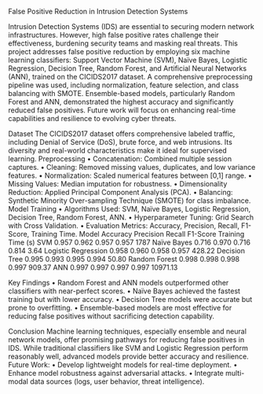False Positive Reduction in Intrusion Detection Systems

Intrusion Detection Systems (IDS) are essential to securing modern network infrastructures. However, high false positive rates challenge their effectiveness, burdening security teams and masking real threats. This project addresses false positive reduction by employing six machine learning classifiers: Support Vector Machine (SVM), Naïve Bayes, Logistic Regression, Decision Tree, Random Forest, and Artificial Neural Networks (ANN), trained on the CICIDS2017 dataset. A comprehensive preprocessing pipeline was used, including normalization, feature selection, and class balancing with SMOTE. Ensemble-based models, particularly Random Forest and ANN, demonstrated the highest accuracy and significantly reduced false positives. Future work will focus on enhancing real-time capabilities and resilience to evolving cyber threats.

Dataset
The CICIDS2017 dataset offers comprehensive labeled traffic, including Denial of Service (DoS), brute force, and web intrusions. Its diversity and real-world characteristics make it ideal for supervised learning.
Preprocessing
•	Concatenation: Combined multiple session captures.
•	Cleaning: Removed missing values, duplicates, and low variance features.
•	Normalization: Scaled numerical features between [0,1] range.
•	Missing Values: Median imputation for robustness.
•	Dimensionality Reduction: Applied Principal Component Analysis (PCA).
•	Balancing: Synthetic Minority Over-sampling Technique (SMOTE) for class imbalance.
Model Training
•	Algorithms Used: SVM, Naïve Bayes, Logistic Regression, Decision Tree, Random Forest, ANN.
•	Hyperparameter Tuning: Grid Search with Cross Validation.
•	Evaluation Metrics: Accuracy, Precision, Recall, F1-Score, Training Time.
Model	Accuracy	Precision	Recall	F1-Score	Training Time (s)
SVM	0.957	0.962	0.957	0.957	1787
Naïve Bayes	0.716	0.970	0.716	0.814	3.64
Logistic Regression	0.958	0.960	0.958	0.957	428.22
Decision Tree	0.995	0.993	0.995	0.994	50.80
Random Forest	0.998	0.998	0.998	0.997	909.37
ANN	0.997	0.997	0.997	0.997	10971.13

Key Findings
•	Random Forest and ANN models outperformed other classifiers with near-perfect scores.
•	Naïve Bayes achieved the fastest training but with lower accuracy.
•	Decision Tree models were accurate but prone to overfitting.
•	Ensemble-based models are most effective for reducing false positives without sacrificing detection capability.

Conclusion
Machine learning techniques, especially ensemble and neural network models, offer promising pathways for reducing false positives in IDS. While traditional classifiers like SVM and Logistic Regression perform reasonably well, advanced models provide better accuracy and resilience.
Future Work:
•	Develop lightweight models for real-time deployment.
•	Enhance model robustness against adversarial attacks.
•	Integrate multi-modal data sources (logs, user behavior, threat intelligence).

